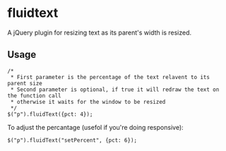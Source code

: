 fluidtext
=========

A jQuery plugin for resizing text as its parent's width is resized.

Usage
-----

    /*
     * First parameter is the percentage of the text relavent to its parent size
     * Second parameter is optional, if true it will redraw the text on the function call
     * otherwise it waits for the window to be resized
     */
    $("p").fluidText({pct: 4});

To adjust the percantage (usefol if you're doing responsive):


    $("p").fluidText("setPercent", {pct: 6});
